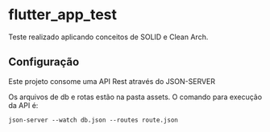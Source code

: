 # flutter_app_test

Teste realizado aplicando conceitos de SOLID e Clean Arch.

## Configuração

Este projeto consome uma API Rest através do JSON-SERVER

Os arquivos de db e rotas estão na pasta assets. O comando para execução da API é:

```
json-server --watch db.json --routes route.json
```
